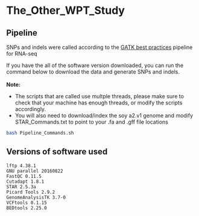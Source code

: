 # The_Other_WPT_Study

## Pipeline
SNPs and indels were called according to the [GATK best practices](https://software.broadinstitute.org/gatk/documentation/article.php?id=3891) pipeline for RNA-seq


If you have the all of the software version downloaded, you can run the command below to download the data and generate SNPs and indels. 
<br>
<br>
<strong>Note:</strong> 
<br>
* The scripts that are called use multple threads, please make sure to check that your machine has enough threads, or modify the scripts accordingly.
* You will also need to download/index the soy a2.v1 genome and modify STAR_Commands.txt to point to your .fa and .gff file locations

```bash
bash Pipeline_Commands.sh
```

## Versions of software used
```
lftp 4.38.1
GNU parallel 20160822
FastQC 0.11.5
Cutadapt 1.8.1
STAR 2.5.3a
Picard Tools 2.9.2
GenomeAnalysisTK 3.7-0
VCFtools 0.1.15
BEDtools 2.25.0
```
